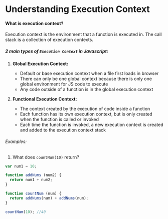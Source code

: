 # Understanding Execution Context

#### What is execution context?

Execution context is the environment that a function is executed in. The call stack is a collection of execution contexts.

##### 2 main types of `Execution Context` in Javascript:

1) **Global Execution Context:**

    - Default or base execution context when a file first loads in browser
    - There can only be one global context because there is only one global environment for JS code to execute
    - Any code outside of a function is in the global execution context

2) **Functional Execution Context:**

    - The context created by the execution of code inside a function
    - Each function has its own execution context, but is only created when the function is called or invoked
    - Each time the function is invoked, a new execution context is created and added to the execution context stack

###### Examples:

1) What does `countNum(10)` return?

```js
var num1 = 10;

function addNums (num2) {
  return num1 + num2;
}

function countNum (num) {
  return addNums(num) + addNums(num);
}

countNum(10); //40
```
